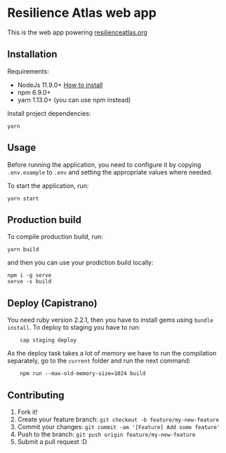# Resilience Atlas web app

This is the web app powering
[resilienceatlas.org](http://www.resilienceatlas.org)

## Installation

Requirements:

- NodeJs 11.9.0+ [How to install](https://nodejs.org/download/)
- npm 6.9.0+
- yarn 1.13.0+ (you can use npm instead)

Install project dependencies:

    yarn

## Usage

Before running the application, you need to configure it by copying `.env.example` to `.env` and setting the appropriate values where needed.

To start the application, run:

    yarn start

## Production build

To compile production build, run:

    yarn build

and then you can use your prodiction build locally:

    npm i -g serve
    serve -s build

## Deploy (Capistrano)

You need ruby version 2.2.1, then you have to install gems using `bundle install`. To deploy to staging you have to run:

```
    cap staging deploy
```

As the deploy task takes a lot of memory we have to run the compilation separately, go to the `current` folder and run the next command:

```
	npm run --max-old-memory-size=1024 build
```

## Contributing

1. Fork it!
2. Create your feature branch: `git checkout -b feature/my-new-feature`
3. Commit your changes: `git commit -am '[Feature] Add some feature'`
4. Push to the branch: `git push origin feature/my-new-feature`
5. Submit a pull request :D

